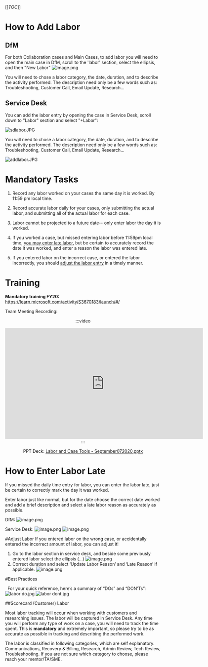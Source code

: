 
[[_TOC_]]

# How to Add Labor

## DfM
For both Collaboration cases and Main Cases, to add labor you will need to open the main case in DfM, scroll to the 'labor' section, select the ellipsis, and then "New Labor"
![image.png](/.attachments/image-9210896b-0406-4940-b6d1-f0390eb52fbb.png)

You will need to chose a labor category, the date, duration, and to describe the activity performed.
The description need only be a few words such as: Troubleshooting, Customer Call, Email Update, Research...

## Service Desk
You can add the labor entry by opening the case in Service Desk, scroll down to "Labor" section and select "+Labor":

 ![sdlabor.JPG](/.attachments/sdlabor-e0d20039-bcfd-483a-82ff-e527b260ef36.JPG)

You will need to chose a labor category, the date, duration, and to describe the activity performed.
The description need only be a few words such as: Troubleshooting, Customer Call, Email Update, Research...

![addlabor.JPG](/.attachments/addlabor-ba4e9a21-713c-4267-aeca-4d700d3f748e.JPG)

# Mandatory Tasks

1. Record any labor worked on your cases the same day it is worked. 
By 11:59 pm local time.

2. Record accurate labor daily for your cases, only submitting the actual labor, and submitting all of the actual labor for each case.

3. Labor cannot be projected to a future date-- only enter labor the day it is worked.

4. If you worked a case, but missed entering labor before 11:59pm local time, [you may enter late labor](https://dev.azure.com/Supportability/Big%20Data/_wiki/wikis/Big-Data.wiki/295071/Labor-Tracking?anchor=how-to-enter-labor-late), but be certain to accurately record the date it was worked, and enter a reason the labor was entered late.
5. If you entered labor on the incorrect case, or entered the labor incorrectly, you should [adjust the labor entry](https://dev.azure.com/Supportability/Big%20Data/_wiki/wikis/Big-Data.wiki/295071/Labor-Tracking?anchor=adjust-labor) in a timely manner.

# Training

**Mandatory training FY20:**
https://learn.microsoft.com/activity/S3670183/launch/#/

Team Meeting Recording:


<center>

:::video
<iframe width="640" height="360" src="https://msit.microsoftstream.com/embed/video/1d23a1ff-0400-96f3-17ad-f1eaf2123125?autoplay=false&amp;showinfo=true" allowfullscreen style="border:none;"></iframe>
:::

PPT Deck: [Labor and Case Tools - September072020.pptx](/.attachments/Labor%20and%20Case%20Tools%20(Flat%20Deck)%20-%20September072020-5300545e-8120-4d5c-bb25-f4ac6ec68869.pptx)
</center>

# How to Enter Labor Late
If you missed the daily time entry for labor, you can enter the labor late, just be certain to correctly mark the day it was worked.

Enter labor just like normal, but for the date choose the correct date worked and add a brief description and select a late labor reason as accurately as possible.

DfM:
![image.png](/.attachments/image-f18ef874-1efe-417f-92c4-a0f00b9ce434.png)

Service Desk:
![image.png](/.attachments/image-eb06f766-d55b-4da0-8312-038c4227f2f9.png)
![image.png](/.attachments/image-3843157d-e115-450d-a6d0-44501e0b92db.png)

#Adjust Labor
If you entered labor on the wrong case, or accidentally entered the incorrect amount of labor, you can adjust it! 

1. Go to the labor section in service desk, and beside some previously entered labor select the ellipsis (…)
![image.png](/.attachments/image-1d13c6d4-eb9b-4a61-8336-abfcc2554d3b.png)
2. Correct duration and select ‘Update Labor Reason’ and ‘Late Reason’ if applicable.
![image.png](/.attachments/image-8e6fe318-1a5b-442b-9102-35fc581c63f3.png)

#Best Practices

 
For your quick reference, here’s a summary of “DOs” and “DON’Ts”:
 
![labor do.jpg](/.attachments/labor%20do-b861bbb1-11f4-421a-b41e-299da11a9936.jpg)
![labor dont.jpg](/.attachments/labor%20dont-4826269c-0a66-495d-adca-08a9c2b98bcc.jpg)
 


##Scorecard (Customer) Labor

Most labor tracking will occur when working with customers and researching issues. The labor will be captured in Service Desk.
Any time you will perform any type of work on a case, you will need to track the time spent. This is **mandatory** and extremely important, so please try to be as accurate as possible in tracking and describing the performed work.

The labor is classified in following categories, which are self explanatory: Communications, Recovery & Billing, Research, Admin Review, Tech Review, Troubleshooting. If you are not sure which category to choose, please reach your mentor/TA/SME.




